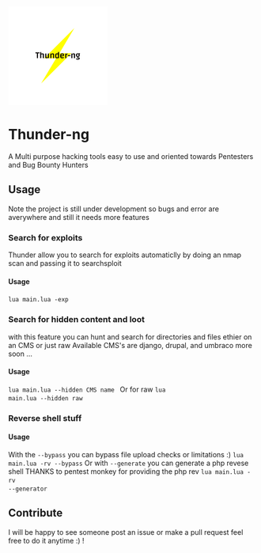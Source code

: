 ![Alt text](https://github.com/BugAlpha/Thunder-ng/raw/main/logo.png "logo")
# Thunder-ng
A Multi purpose hacking tools easy to use and oriented towards Pentesters and Bug Bounty Hunters
## Usage
Note the project is still under development so bugs and error are averywhere and still it needs more features
### Search for exploits
Thunder allow you to search for exploits automaticlly by doing an nmap scan and passing it to searchsploit
#### Usage
<code>lua main.lua -exp</code>
### Search for hidden content and loot
with this feature you can hunt and search for directories and files ethier on an CMS or just raw
  Available CMS's are django, drupal, and umbraco more soon ...
#### Usage
<code>lua main.lua --hidden CMS name </code> Or for raw <code>lua main.lua --hidden raw</code>
### Reverse shell stuff
#### Usage
With the <code>--bypass</code> you can bypass file upload checks or limitations :) 
<code>lua main.lua -rv --bypass</code>
Or with <code>--generate</code> you can generate a php revese shell THANKS to pentest monkey for providing the php rev
<code>lua main.lua -rv --generator</code>
## Contribute
I will be happy to see someone post an issue or make a pull request feel free to do it anytime :) !
